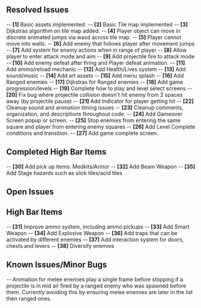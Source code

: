 ## Resolved Issues ##

-- **[1]** Basic assets implemented.
-- **[2]** Basic Tile map implemented
-- **[3]** Dijkstras algorithm on tile map added.
-- **[4]** Player object can move in discrete animated jumps via wasd across tile map.
-- **[5]** Player cannot move into walls.
-- **[6]** Add enemy that follows player after movement jumps
-- **[7]** Add system for enemy actions when in range of player
-- **[8]** Allow player to enter attack mode and aim
-- **[9]** Add projectile fire to attack mode
-- **[10]** Add enemy defeat after firing and Player defeat animation.
-- **[11]** Add ammo/reload mechanic
-- **[12]** Add Health/Lives system
-- **[13]** Add sound/music
-- **[14]** Add art assets
-- **[15]** Add menu splash
-- **[16]** Add Ranged enemies
-- **[17]** Dijkstras for Ranged enemies
-- **[18]** Add game progression/levels
-- **[19]** Complete how to play and level select screens
-- **[20]** Fix bug where projectile collision doesn't hit enemy from 2 spaces away (by projectile pause)
-- **[21]** Add Indicator for player getting hit
-- **[22]** Cleanup sound and animation timing issues
-- **[23]** Cleanup comments, organization, and descriptions throughout code.
-- **[24]** Add Gameover Screen popup or screen.
-- **[25]** Stop enemies from entering the same square and player from entering enemy squares
-- **[26]** Add Level Complete conditions and transition.
-- **[27]** Add game complete screen.

## Completed High Bar Items ##
-- **[30]** Add pick up items: Medkits/Armor
-- **[32]** Add Beam Weapon
-- **[35]** Add Stage hazards such as slick tiles/acid tiles

## Open Issues ##


## High Bar Items ##
-- **[31]** Improve ammo system, including ammo pickups
-- **[33]** Add Smart Weapon
-- **[34]** Add Explosive Weapon
-- **[36]** Add traps that can be activated by different enemies
-- **[37]** Add interaction system for doors, chests and levers
-- **[38]** Diversify enemies

## Known Issues/Minor Bugs ##
-- Animation for melee enemies play a single frame before stopping if a projectile is in mid air fired by a ranged enemy
who was spawned before them. Currently avoiding this by ensuring melee enemies are later in the list then ranged ones.